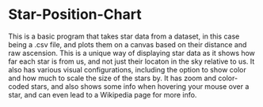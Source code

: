 # Star-Position-Chart

This is a basic program that takes star data from a dataset, in this case being a .csv file, and plots them on a canvas based on their distance and raw ascension. This is a unique way of displaying star data as it shows how far each star is from us, and not just their locaton in the sky relative to us. It also has various visual configurations, including the option to show color and how much to scale the size of the stars by. It has zoom and color-coded stars, and also shows some info when hovering your mouse over a star, and can even lead to a Wikipedia page for more info.
